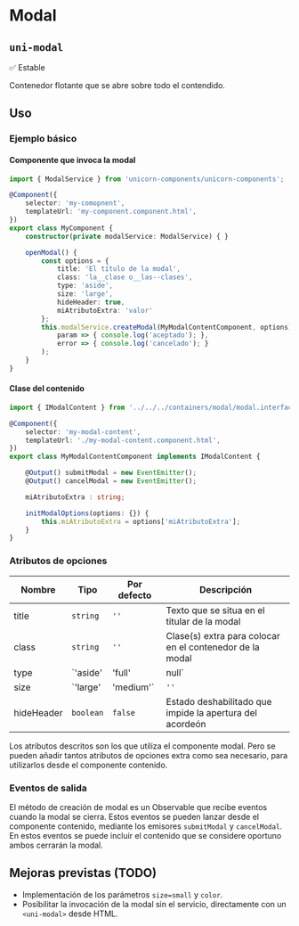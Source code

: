 Modal
===================
`uni-modal`
---
:white_check_mark: Estable

Contenedor flotante que se abre sobre todo el contendido.

## Uso

### Ejemplo básico

#### Componente que invoca la modal
```typescript
import { ModalService } from 'unicorn-components/unicorn-components';

@Component({
    selector: 'my-comopnent',
    templateUrl: 'my-component.component.html',
})
export class MyComponent {
    constructor(private modalService: ModalService) { }

    openModal() {
        const options = {
            title: 'El título de la modal',
            class: 'la__clase o__las--clases',
            type: 'aside',
            size: 'large',
            hideHeader: true,
            miAtributoExtra: 'valor'
        };
        this.modalService.createModal(MyModalContentComponent, options).subscribe(
            param => { console.log('aceptado'); },
            error => { console.log('cancelado'); }
        );
    }
}
```
#### Clase del contenido
```typescript
import { IModalContent } from '../../../containers/modal/modal.interface';

@Component({
    selector: 'my-modal-content',
    templateUrl: './my-modal-content.component.html',
})
export class MyModalContentComponent implements IModalContent {

    @Output() submitModal = new EventEmitter();
    @Output() cancelModal = new EventEmitter();

    miAtributoExtra : string;

    initModalOptions(options: {}) {
        this.miAtributoExtra = options['miAtributoExtra'];
    }
}
```

### Atributos de opciones

| Nombre      | Tipo                         | Por defecto | Descripción 
| ----------- | ---------------------------- | ----------- | -----------
| title       | `string`                     | `''`        | Texto que se situa en el titular de la modal
| class       | `string`                     | `''`        | Clase(s) extra para colocar en el contenedor de la modal
| type        | `'aside' | 'full' | null`    | `''`        | Formato de la modal, puede versar entre varios predefinidos
| size        | `'large' | 'medium'`         | `''`        | Ancho de la modal
| hideHeader  | `boolean`                    | `false`     | Estado deshabilitado que impide la apertura del acordeón

Los atributos descritos son los que utiliza el componente modal. Pero se pueden añadir tantos atributos de opciones extra como sea necesario, para utilizarlos desde el componente contenido.

### Eventos de salida

El método de creación de modal es un Observable que recibe eventos cuando la modal se cierra. Estos eventos se pueden lanzar desde el componente contenido, mediante los emisores `submitModal` y `cancelModal`. En estos eventos se puede incluir el contenido que se considere oportuno ambos cerrarán la modal. 

## Mejoras previstas (TODO)

- Implementación de los parámetros `size=small` y `color`.
- Posibilitar la invocación de la modal sin el servicio, directamente con un `<uni-modal>` desde HTML.
